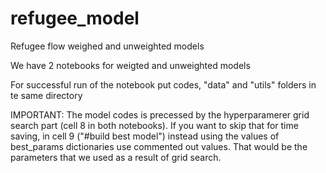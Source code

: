 # refugee_model
Refugee flow weighed and unweighted models

We have 2 notebooks for weigted and unweighted models

For successful run of the notebook put codes, "data" and "utils" folders in te same directory

IMPORTANT: 
The model codes is precessed by the hyperparamerer grid search part (cell 8 in both notebooks). 
If you want to skip that for time saving, in cell 9 ("#build best model") instead using the values of best_params dictionaries use commented out values. That would be the parameters that we used as a result of grid search.
